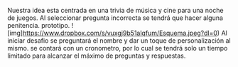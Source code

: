 Nuestra idea esta centrada en una trivia de música y cine para una noche de juegos.
Al seleccionar pregunta incorrecta se tendrá que hacer alguna penitencia.
prototipo.
![img]https://www.dropbox.com/s/vuxgj9b51alqfum/Esquema.jpeg?dl=0)
Al iniciar desafio se preguntará el nombre y dar un toque de personalización al mismo.
se contará con un cronometro, por lo cual se tendrá solo un tiempo limitado para alcanzar el máximo de preguntas y respuestas. 
